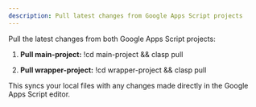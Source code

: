 ```yaml
---
description: Pull latest changes from Google Apps Script projects
---
```


Pull the latest changes from both Google Apps Script projects:

1. **Pull main-project:**
   !cd main-project && clasp pull

2. **Pull wrapper-project:**
   !cd wrapper-project && clasp pull

This syncs your local files with any changes made directly in the Google Apps Script editor.